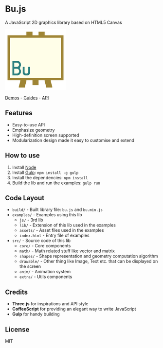 Bu.js
=====

A JavaScript 2D graphics library based on HTML5 Canvas

![](logo.png)

[Demos](http://jarvisniu.com/Bu.js/) -
[Guides](https://github.com/jarvisniu/Bu.js/wiki/Guides) -
[API](https://github.com/jarvisniu/Bu.js/wiki/API)


## Features

- Easy-to-use API
- Emphasize geometry
- High-definition screen supported
- Modularization design made it easy to customise and extend


## How to use

1. Install [Node](https://nodejs.org/)
2. Install [Gulp](http://gulpjs.com/): `npm install -g gulp`
3. Install the dependencies: `npm install`
4. Build the lib and run the examples: `gulp run`


## Code Layout

- `build/` - Built library file: `bu.js` and `bu.min.js`
- `examples/` - Examples using this lib
    - `js/` - 3rd lib
    - `lib/` - Extension of this lib used in the examples
    - `assets/` - Asset files used in the examples
    - `index.html` - Entry file of examples
- `src/` - Source code of this lib
    - `core/` - Core components
    - `math/` - Math related stuff like vector and matrix
    - `shapes/` - Shape representation and geometry computation algorithm
    - `drawable/` - Other thing like Image, Text etc. that can be displayed on the screen
    - `anim/` - Animation system
    - `extra/` - Utils components


## Credits

- **Three.js** for inspirations and API style
- **CoffeeScript** for providing an elegant way to write JavaScript
- **Gulp** for handy building


## License

MIT
